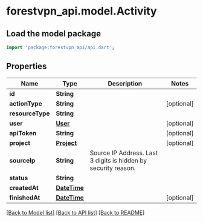 # forestvpn_api.model.Activity

## Load the model package
```dart
import 'package:forestvpn_api/api.dart';
```

## Properties
Name | Type | Description | Notes
------------ | ------------- | ------------- | -------------
**id** | **String** |  | 
**actionType** | **String** |  | [optional] 
**resourceType** | **String** |  | 
**user** | [**User**](User.md) |  | [optional] 
**apiToken** | **String** |  | [optional] 
**project** | [**Project**](Project.md) |  | [optional] 
**sourceIp** | **String** | Source IP Address. Last 3 digits is hidden by security reason. | 
**status** | **String** |  | 
**createdAt** | [**DateTime**](DateTime.md) |  | 
**finishedAt** | [**DateTime**](DateTime.md) |  | [optional] 

[[Back to Model list]](../README.md#documentation-for-models) [[Back to API list]](../README.md#documentation-for-api-endpoints) [[Back to README]](../README.md)


